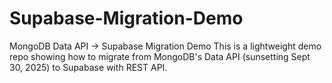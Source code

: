 # Supabase-Migration-Demo
MongoDB Data API → Supabase Migration Demo  This is a lightweight demo repo showing how to migrate from MongoDB's Data API (sunsetting Sept 30, 2025) to Supabase with REST API.
